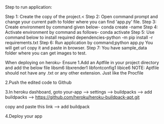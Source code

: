 Step to run application:

Step 1:	Create the copy of the project.<
Step 2: Open command prompt and change your current path  to folder where you can find 'app.py' file.
Step 3: Create environment by command given below- conda create -name <environment name>
Step 4: Activate environment by command as follows- conda activate <environment name>
Step 5: Use command below to install required dependencies-python -m pip install -r requirements.txt
Step 6: Run application by command;python app.py
You will get url copy it and paste in browser.
Step 7: You have sample_data folder where you can get images to test.
  
When deploying on heroku-
Ensure
1.Add an Aptfile in your project directory and add the below file
libsm6
libxrender1
libfontconfig1
libice6
NOTE: Aptfile should not have any .txt or any other extension. Just like the Procfile

2.Push the edited code to Github

3.In heroku dashboard,
goto your-app 
--> settings 
--> buildpacks 
--> add buildpacks 
--> https://github.com/heroku/heroku-buildpack-apt.git

copy and paste this link 
--> add buildpack

4.Deploy your app
